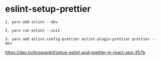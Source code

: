 
# eslint-setup-prettier

```
1. yarn add eslint --dev

2. yarn run eslint --init

3. yarn add eslint-config-prettier eslint-plugin-prettier prettier --dev
```

https://dev.to/knowankit/setup-eslint-and-prettier-in-react-app-357b
